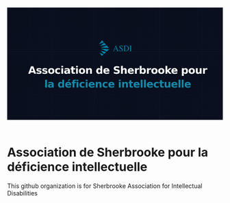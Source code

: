 ![ASDI](https://raw.githubusercontent.com/asdisherbrooke/.github/main/profile/readme.png)
<br/>
<br/>

# Association de Sherbrooke pour la déficience intellectuelle

This github organization is for Sherbrooke Association for Intellectual Disabilities
